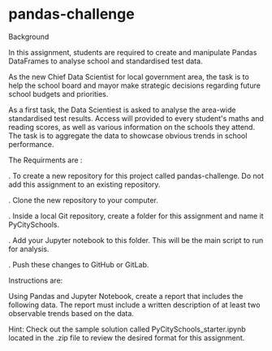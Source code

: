 # pandas-challenge


Background

In this assignment, students are required to create and manipulate Pandas DataFrames to analyse school and standardised test data.

As the new Chief Data Scientist for local government area, the task is to help the school board and mayor make strategic decisions regarding future school budgets and priorities.

As a first task, the Data Scientiest is asked to analyse the area-wide standardised test results. Access will provided to every student's maths and reading scores, as well as various information on the schools they attend. The task is to aggregate the data to showcase obvious trends in school performance.


The Requirments are :

. To create a new repository for this project called pandas-challenge. Do not add this assignment to an existing repository.

. Clone the new repository to your computer.

. Inside a local Git repository, create a folder for this assignment and name it PyCitySchools.

. Add your Jupyter notebook to this folder. This will be the main script to run for analysis.

. Push these changes to GitHub or GitLab.


Instructions are:

Using Pandas and Jupyter Notebook, create a report that includes the following data. The report must include a written description of at least two observable trends based on the data.

Hint: Check out the sample solution called PyCitySchools_starter.ipynb located in the .zip file to review the desired format for this assignment.

